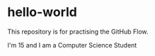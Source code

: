 # hello-world
This repository is for practising the GitHub Flow.

I'm 15 and I am a Computer Science Student
